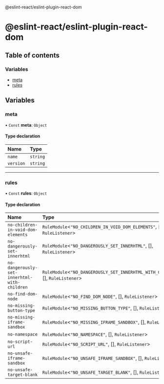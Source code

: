 @eslint-react/eslint-plugin-react-dom

# @eslint-react/eslint-plugin-react-dom

## Table of contents

### Variables

- [meta](README.md#meta)
- [rules](README.md#rules)

## Variables

### meta

• `Const` **meta**: `Object`

#### Type declaration

| Name | Type |
| :------ | :------ |
| `name` | `string` |
| `version` | `string` |

___

### rules

• `Const` **rules**: `Object`

#### Type declaration

| Name | Type |
| :------ | :------ |
| `no-children-in-void-dom-elements` | `RuleModule`\<``"NO_CHILDREN_IN_VOID_DOM_ELEMENTS"``, [], `RuleListener`\> |
| `no-dangerously-set-innerhtml` | `RuleModule`\<``"NO_DANGEROUSLY_SET_INNERHTML"``, [], `RuleListener`\> |
| `no-dangerously-set-innerhtml-with-children` | `RuleModule`\<``"NO_DANGEROUSLY_SET_INNERHTML_WITH_CHILDREN"``, [], `RuleListener`\> |
| `no-find-dom-node` | `RuleModule`\<``"NO_FIND_DOM_NODE"``, [], `RuleListener`\> |
| `no-missing-button-type` | `RuleModule`\<``"NO_MISSING_BUTTON_TYPE"``, [], `RuleListener`\> |
| `no-missing-iframe-sandbox` | `RuleModule`\<``"NO_MISSING_IFRAME_SANDBOX"``, [], `RuleListener`\> |
| `no-namespace` | `RuleModule`\<``"NO_NAMESPACE"``, [], `RuleListener`\> |
| `no-script-url` | `RuleModule`\<``"NO_SCRIPT_URL"``, [], `RuleListener`\> |
| `no-unsafe-iframe-sandbox` | `RuleModule`\<``"NO_UNSAFE_IFRAME_SANDBOX"``, [], `RuleListener`\> |
| `no-unsafe-target-blank` | `RuleModule`\<``"NO_UNSAFE_TARGET_BLANK"``, [], `RuleListener`\> |
